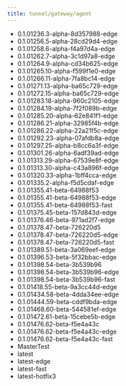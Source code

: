 ```yaml
---
title: tunnel/gateway/agent
---
```

- 0.1.01236.3-alpha-8d357988-edge
- 0.1.01256.5-alpha-28cd29d4-edge
- 0.1.01258.6-alpha-f4a97d4a-edge
- 0.1.01262.7-alpha-3c1d97a8-edge
- 0.1.01264.9-alpha-cd34b625-edge
- 0.1.01265.10-alpha-f599f1e0-edge
- 0.1.01266.11-alpha-7fa8bc14-edge
- 0.1.01271.13-alpha-ba65c729-edge
- 0.1.01272.15-alpha-ba65c729-edge
- 0.1.01283.18-alpha-960c2105-edge
- 0.1.01284.19-alpha-7f2f089b-edge
- 0.1.01285.20-alpha-62e841f1-edge
- 0.1.01286.21-alpha-32985f4b-edge
- 0.1.01286.22-alpha-22a21f5c-edge
- 0.1.01292.23-alpha-07afdb8a-edge
- 0.1.01297.25-alpha-b8cc6a3f-edge
- 0.1.01301.26-alpha-6adf39ad-edge
- 0.1.01313.29-alpha-67539e8f-edge
- 0.1.01313.30-alpha-c43a896f-edge
- 0.1.01320.33-alpha-1bff4cca-edge
- 0.1.01335.2-alpha-f5d5cdaf-edge
- 0.1.01355.41-beta-64988f53
- 0.1.01355.41-beta-64988f53-edge
- 0.1.01355.41-beta-64988f53-fast
- 0.1.01375.45-beta-157d843d-edge
- 0.1.01376.46-beta-971ad2f7-edge
- 0.1.01378.47-beta-726220d5
- 0.1.01378.47-beta-726220d5-edge
- 0.1.01378.47-beta-726220d5-fast
- 0.1.01389.51-beta-3a069eef-edge
- 0.1.01396.53-beta-5f32bbac-edge
- 0.1.01398.54-beta-3b539b96
- 0.1.01398.54-beta-3b539b96-edge
- 0.1.01398.54-beta-3b539b96-fast
- 0.1.01418.55-beta-9a3cc44d-edge
- 0.1.01434.58-beta-4dda34ee-edge
- 0.1.01444.59-beta-cddf9bda-edge
- 0.1.01468.60-beta-544581ef-edge
- 0.1.01472.61-beta-15cebe5b-edge
- 0.1.01476.62-beta-f5e4a43c
- 0.1.01476.62-beta-f5e4a43c-edge
- 0.1.01476.62-beta-f5e4a43c-fast
- MasterTest
- latest
- latest-edge
- latest-fast
- latest-hotfix3
